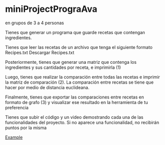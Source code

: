 # miniProjectPrograAva

en grupos de 3 a 4 personas

Tienes que generar un programa que guarde recetas que contengan ingredientes.

Tienes que leer las recetas de un archivo que tenga el siguiente formato Recipes.txt  Descargar Recipes.txt 

Posteriormente, tienes que generar una matriz que contenga los ingredientes y sus cantidades por receta, e imprimirla (1)

Luego, tienes que realizar la comparación entre todas las recetas e imprimir la matriz de comparación (2). La comparación entre recetas se tiene que hacer por medio de distancia euclideana.

Finalmente, tienes que exportar las comparaciones entre recetas en formato de grafo (3) y visualizar ese resultado en la herramienta de tu preferencia

Tienes que subir el código y un video demostrando cada una de las funcionalidades del proyecto. Si no aparece una funcionalidad, no recibirán puntos por la misma

[Example](https://imgur.com/rAiyKfq)